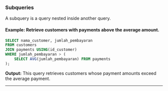 ###  Subqueries
A subquery is a query nested inside another query.

#### Example: Retrieve customers with payments above the average amount.
```sql
SELECT nama_customer, jumlah_pembayaran
FROM customers
JOIN payments USING(id_customer)
WHERE jumlah_pembayaran > (
    SELECT AVG(jumlah_pembayaran) FROM payments
);
```
**Output:** This query retrieves customers whose payment amounts exceed the average payment.

---